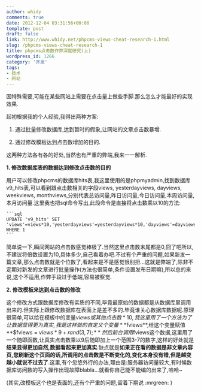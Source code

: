 ```yaml
---
author: whidy
comments: true
date: 2012-12-04 03:31:56+00:00
template: post
draft: false
link: http://www.whidy.net/phpcms-views-cheat-research-1.html
slug: /phpcms-views-cheat-research-1
title: phpcms点击数作弊深度研究(上)
wordpress_id: 1266
category: '开发'
tags:
- 技术
- 网站
---
```


因特殊需要,可能在某些网站上需要在点击量上做些手脚.那么怎么才能最好的实现效果.

起初根据我的个人经验,我得出两种方案:



	
  1. 通过批量修改数据库,达到暂时的假象,让网站的文章点击数暴增.

	
  2. 通过修改模板达到点击数增加的目的.


这两种方法各有各的好处,当然也有严重的弊端,我来一一解析.

<!-- more -->

**1. 修改数据库表的数据达到修改点击数的目的**

用户可以修改phpcms的数据库hits表,我这里使用的是phpmyadmin,找到数据库v9_hits表,可以看到跟点击数相关的字段views, yesterdayviews, dayviews, weekviews, monthviews,分别代表总访问量,昨日访问量,今日访问量,本周访问量,本月访问量.这里我也把sql命令写出,此段命令是直接将点击数乘以10的方法:


    
    ```sql
    UPDATE 'v9_hits' SET 'views'=views*10,'yesterdayviews'=yesterdayviews*10,'dayviews'=dayviews*10,'weekviews'=weekviews*10,'monthviews'=monthviews*10 WHERE 1
    ```



简单说一下,瞬间网站的点击数感觉棒极了.当然这里点击数末尾都是0,囧了吧所以,不建议将倍数设置为10,具体多少,自己看着办吧.不过有个严重的问题,如果新发一篇文章,那么点击数就是个位数了,看起来是不是感觉很别扭...这就是弊端了,除非不定期对新发的文章进行批量操作(方法也很简单,条件设置发布日期嘛),所以总的来说,这个不适用,作弊手段过于低端,容易被察觉.

**2. 修改模板来达到点击数的修改**

这个修改方式跟数据库修改有实质的不同,毕竟最原始的数据都是从数据库里调用出来的.但实际上跟修改数据库在表面上是差不多的.毕竟谁关心数据库数据呢.原理很简单,可以给在模板中的变量$views或其他点击数*10,我这里用了一个方法为了让数据显得更为真实,我是这样做的自定义个变量**$fviews**,给这个变量赋值**$fviews = $views*9 + rand(3,7);**然后前台调用$fviews这个数据,这里用了一个随即函数,让真实点击数乘以9后随即加上一个范围3-7的数字,这样的好处就是**结果显得更加自然,数据看起来更加真实**.缺点就是**如果正在看的数据是非文章内容页,您刷新这个页面的话,所调用的点击数是不断变化的,变化本身没有错,但是越变越小就说不过去了**.这里,有个忽悠外行的办法,理由是:服务器访问量较大,有时候数据库访问数的写入操作出现故障blabla...就看你自己能不能编的出来了,哈哈~

(其实,改模板这个也是表面的,还有个严重的问题,留着下期说 :mrgreen: )
